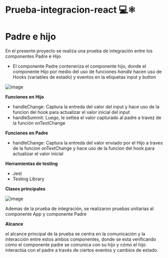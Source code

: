 # Prueba-integracion-react 💻⚛️

# Padre e hijo
En el presente proyecto se realiza una prueba de integración entre los componentes Padre e Hijo

- El componente Padre conteneriza el componente hijo, donde el componente Hijo por medio del uso de funciones *handle* hacen uso de Hooks (variables de estado) y eventos en la etiquetas input y button

![image](https://github.com/9pasb6/Prueba-integracion-react/assets/100176897/0e5abd06-e3f2-44e8-86f3-9450764cc646)


**Funciones en Hijo**
-  handleChange: Captura la entreda del valor del input y hace uso de la funcion del hook para actualizar el valor inicial del input
-  handleSummit: Luego, le settea el valor capturado al padre a travez de la función onTextChange


**Funciones en Padre**
-  handleChange: Captura la entreda del valor enviado por el Hijo a traves de la funcion onTextChange  y hace uso de la funcion del hook para actualizar el valor inicial


**Herramientas de testing**
- Jest
-  Testing Library

**Clases principales**

  ![image](https://github.com/9pasb6/Prueba-integracion-react/assets/100176897/382ef056-65ad-4d4a-85d9-df04d7bbcb68)


  Ademas de la prueba de integración, se realizaron pruebas unitarias al componente App y componente Padre

  **Alcance**
  
el alcance principal de la prueba se centra en la comunicación y la interacción entre estos ambos componentes, donde se esta verificando cómo el componente padre se comunica con su hijo y cómo el hijo    interactúa con el padre a través de ciertos eventos y cambios de estado.


